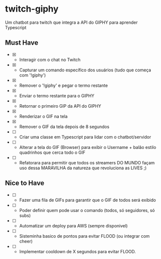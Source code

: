 # twitch-giphy
Um chatbot para twitch que integra a API do GIPHY para aprender Typescript 

## Must Have

 - [X] - Interagir com o chat no Twitch
 - [X] - Capturar um comando específico dos usuários (tudo que começa com '!giphy')
 - [X] - Remover o '!giphy' e pegar o termo restante
 - [X] - Enviar o termo restante para o GIPHY
 - [X] - Retornar o primeiro GIP da API do GIPHY
 - [x] - Renderizar o GIF na tela
 - [x] - Remover o GIF da tela depois de 8 segundos
 - [ ] - Criar uma classe em Typescript para lidar com o chatbot/servidor
 - [ ] - Alterar a tela do GIF (Browser) para exibir o Username + balão estilo quadrinhos que cerca todo o GIF
 - [ ] - Refatorara para permitir que todos os streamers DO MUNDO façam uso dessa MARAVILHA da natureza que revoluciona as LIVES ;)

## Nice to Have

 - [ ] - Fazer uma fila de GIFs para garantir que o GIF de todos será exibido
 - [ ] - Poder definir quem pode usar o comando (todos, só seguidores, só subs)
 - [ ] - Automatizar um deploy para AWS (sempre disponivel)
 - [ ] - Sisteminha basico de pontos para evitar FLOOD (ou integrar com cheer)
 - [ ] - Implementar cooldown de X segundos para evitar FLOOD.